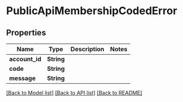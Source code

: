 # PublicApiMembershipCodedError

## Properties

Name | Type | Description | Notes
------------ | ------------- | ------------- | -------------
**account_id** | **String** |  | 
**code** | **String** |  | 
**message** | **String** |  | 

[[Back to Model list]](../README.md#documentation-for-models) [[Back to API list]](../README.md#documentation-for-api-endpoints) [[Back to README]](../README.md)


